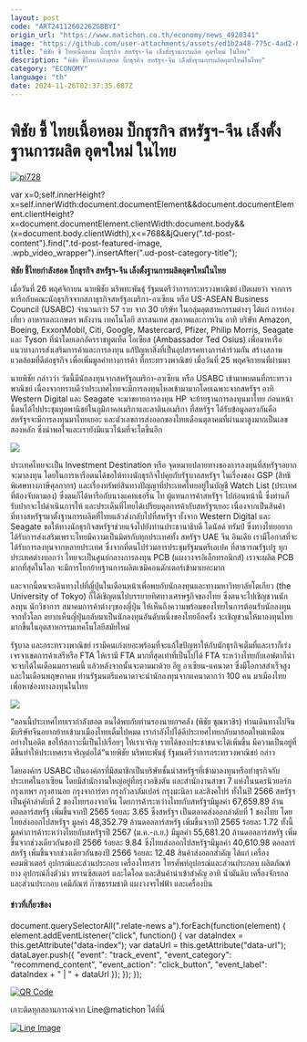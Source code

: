 ```yaml
---
layout: post
code: "ART24112602262GBBYI"
origin_url: "https://www.matichon.co.th/economy/news_4920341"
image: "https://github.com/user-attachments/assets/ed1b2a48-775c-4ad2-8d7f-b94034f7bf6f"
title: "พิชัย ชี้ ไทยเนื้อหอม บิ๊กธุรกิจ สหรัฐฯ-จีน เล็งตั้งฐานการผลิต อุตฯใหม่ ในไทย"
description: "พิชัย ชี้ไทยกำลังฮอต บิ๊กธุรกิจ สหรัฐฯ-จีน เล็งตั้งฐานการผลิตอุตฯใหม่ในไทย"
category: "ECONOMY"
language: "th"
date: 2024-11-26T02:37:35.687Z
---
```


# พิชัย ชี้ ไทยเนื้อหอม บิ๊กธุรกิจ สหรัฐฯ-จีน เล็งตั้งฐานการผลิต อุตฯใหม่ ในไทย

[![](https://www.matichon.co.th/wp-content/uploads/2024/11/pi728-8.jpg "pi728")](https://www.matichon.co.th/wp-content/uploads/2024/11/pi728-8.jpg)

var x=0;self.innerHeight?x=self.innerWidth:document.documentElement&&document.documentElement.clientHeight?x=document.documentElement.clientWidth:document.body&&(x=document.body.clientWidth),x<=768&&jQuery(".td-post-content").find(".td-post-featured-image, .wpb\_video\_wrapper").insertAfter(".ud-post-category-title");

**พิชัย ชี้ไทยกำลังฮอต บิ๊กธุรกิจ สหรัฐฯ-จีน เล็งตั้งฐานการผลิตอุตฯใหม่ในไทย**

เมื่อวันที่ 26 พฤศจิกายน นายพิชัย นริพทะพันธุ์ รัฐมนตรีว่าการกระทรวงพาณิชย์ เปิดเผยว่า จากการหารือกับคณะนักธุรกิจจากสภาธุรกิจสหรัฐอเมริกา-อาเซียน หรือ US-ASEAN Business Council (USABC) จำนวนกว่า 57 ราย จาก 30 บริษัท ในกลุ่มอุตสาหกรรมต่างๆ ได้แก่ การท่องเที่ยว อาหารและเกษตร พลังงาน เทคโนโลยี สารสนเทศ สุขภาพและการเงิน อาทิ บริษัท Amazon, Boeing, ExxonMobil, Citi, Google, Mastercard, Pfizer, Philip Morris, Seagate และ Tyson ที่นำโดยเอกอัครราชทูตเท็ด โอเซียส (Ambassador Ted Osius) เพื่อมาหารือแนวทางการส่งเสริมการค้าและการลงทุน แก้ปัญหาสิ่งที่เป็นอุปสรรคทางการค้าร่วมกัน สร้างสภาพแวดล้อมที่ดีต่อธุรกิจ เพื่อเพิ่มมูลค่าทางการค้า ที่กระทรวงพาณิชย์ เมื่อวันที่ 25 พฤศจิกายนที่ผ่านมา

นายพิชัย กล่าวว่า วันนี้มีนักลงทุนจากสหรัฐอเมริกา-อาเซียน หรือ USABC เข้ามาพบตนที่กระทรวงพาณิชย์ เนื่องจากทราบดีว่าประเทศไทยจะมีการลงทุนไหลเข้ามามากโดยเฉพาะจากสหรัฐฯ อาทิ Western Digital และ Seagate จะมาขยายการลงทุน HP จะย้ายฐานการลงทุนมาไทย ก่อนหน้านี้ตนได้ไปประชุมทูตพานิชย์ในภูมิภาคอเมริกาและลาตินอเมริกา ที่สหรัฐฯ ได้รับข้อมูลตรงกันคือ สหรัฐฯจะมีการลงทุนมาไทยเยอะ และตัวเลขการส่งออกของไทยเดือนตุลาคมที่ผ่านมาสูงมากเป็นเลขสองหลัก ซึ่งน่าพอใจและเรายังมีแนวโน้มที่จะโตขึ้นอีก

![](https://www.matichon.co.th/wp-content/uploads/2024/11/พณ.2-3-1024x683.jpg)

ประเทศไทยจะเป็น Investment Destination หรือ จุดหมายปลายทางของการลงทุนที่สหรัฐฯอยากจะมาลงทุน โดยในการหารือตนได้ขอให้ทางนักธุรกิจไปคุยกับรัฐบาลสหรัฐฯ ในเรื่องของ GSP (สิทธิพิเศษทางภาษีศุลกากร) และเรื่องทรัพย์สินทางปัญญาที่ประเทศไทยอยู่ในบัญชี Watch List (ประเทศที่ต้องจับตามอง) ซึ่งตนก็ได้หารือกับนางแคทเธอรีน ไท ผู้แทนการค้าสหรัฐฯ ไปก่อนหน้านี้ ซึ่งท่านก็รับปากจะไปดำเนินการให้ และประเด็นที่ไทยได้เปรียบดุลการค้ากับสหรัฐฯเยอะ เนื่องจากเป็นสินค้าที่ทางสหรัฐฯมาตั้งฐานการผลิตที่ไทยแล้วส่งกลับไปที่สหรัฐฯ ทั้งจาก Western Digital และ Seagate ขอให้ทางนักธุรกิจสหรัฐฯช่วยแจ้งไปยังท่านประธานาธิบดี โดนัลด์ ทรัมป์ ซึ่งทางไทยอยากได้รับการส่งเสริมเพราะไทยมีความเป็นมิตรกับทุกประเทศทั้ง สหรัฐฯ UAE จีน อินเดีย เรามีโอกาสที่จะได้รับการลงทุนจากหลายประเทศ ซึ่งจากที่ตนไปร่วมการประชุมรัฐมนตรีเอเปค ที่สาธารณรัฐเปรู ทุกประเทศต่างบอกว่า ไทยจะเป็นศูนย์กลางการลงทุน PCB (แผงวงจรอิเล็กทรอนิกส์) เราจะผลิต PCB มากที่สุดในโลก จะมีการโยกย้ายฐานการผลิตเซมิคอนดักเตอร์เข้ามาเยอะมาก

และจากนี้ตนจะเดินทางไปที่ญี่ปุ่นในเดือนหน้าเพื่อพบกับนักลงทุนและทางมหาวิทยาลัยโตเกียว (the University of Tokyo) ก็ได้เชิญตนไปบรรยายทิศทางเศรษฐกิจของไทย ซึ่งตนจะไปเชิญชวนนักลงทุน นักวิชาการ สมาคมการค้าต่างๆของญี่ปุ่น ให้เห็นถึงความพร้อมของไทยในการต้อนรับนักลงทุนจากทั่วโลก อยากเห็นญี่ปุ่นกลับมาเป็นนักลงทุนอันดับหนึ่งของไทยอีกครั้ง จะเชิญชวนให้มาลงทุนไทยมากขึ้นในอุตสาหกรรมเทคโนโลยีสมัยใหม่

รัฐบาล และกระทรวงพาณิชย์ เรามีคนเก่งเยอะพร้อมที่จะแก้ไขปัญหาให้กับนักธุรกิจเต็มที่และเราก็เร่งเจรจาเขตการค้าเสรีหรือ FTA ให้เรามี FTA มากที่สุดเท่าที่เป็นไปได้ FTA ระหว่างไทยกับเอฟตาก็น่าจะจบได้ในเดือนมกราคมนี้ แล้วหลังจากนั้นจะตามมาด้วย อียู อาเซียน-แคนาดา ซึ่งมีโอกาสสำเร็จสูง และในเดือนพฤษภาคม ท่านรัฐมนตรีแคนาดาจะนำนักลงทุนจากแคนาดากว่า 100 คน มาเมืองไทย เพื่อหาช่องทางลงทุนในไทย

![](https://www.matichon.co.th/wp-content/uploads/2024/11/พณ.3-3-1024x683.jpg)

“ตอนนี้ประเทศไทยเรากำลังฮอต ตนได้พบกับท่านรองนายกฯคลัง (พิชัย ชุณหวชิร) ท่านเดินทางไปจีน มีบริษัทจีนอยากย้ายเข้ามาเมืองไทยเต็มไปหมด เรากำลังไปได้ดีประเทศไทยกลับมาฮอตใหม่เหมือนอย่างในอดีต ขอให้สภาวะนี้เป็นไปเรื่อยๆ ให้เราเจริญ รายได้ของประชาชนจะได้เพิ่มขึ้น มีความเป็นอยู่ที่ดีขึ้นทำให้ประเทศเราเจริญต่อได้“นายพิชัย นริพทะพันธุ์ รัฐมนตรีว่าการกระทรวงพาณิชย์ กล่าว

โดยองค์กร USABC เป็นองค์กรที่มีสมาชิกเป็นบริษัทชั้นนำสหรัฐฯที่เข้ามาลงทุนหรือทำธุรกิจกับประเทศในอาเซียน โดยมีสำนักงานใหญ่อยู่ที่กรุงวอชิงตัน และสำนักงานสาขา 7 แห่งในนครนิวยอร์ก กรุงเทพฯ กรุงฮานอย กรุงจาการ์ตา กรุงกัวลาลัมเปอร์ กรุงมะนิลา และสิงคโปร์ ทั้งในปี 2566 สหรัฐฯ เป็นคู่ค้าลำดับที่ 2 ของไทยรองจากจีน โดยการค้าระหว่างไทยกับสหรัฐฯมีมูลค่า 67,659.89 ล้านดอลลาร์สหรัฐ เพิ่มขึ้นจากปี 2565 ร้อยละ 3.65 ซึ่งสหรัฐฯ เป็นตลาดส่งออกลำดับที่ 1 ของไทย โดยไทยส่งออกไปสหรัฐฯ มูลค่า 48,352.79 ล้านดอลลาร์สหรัฐ เพิ่มขึ้นจากปี 2565 ร้อยละ 1.72 ทั้งนี้มูลค่าการค้าระหว่างไทยกับสหรัฐฯปี 2567 (ม.ค.-ก.ย.) มีมูลค่า 55,681.20 ล้านดอลลาร์สหรัฐ เพิ่มขึ้นจากช่วงเดียวกันของปี 2566 ร้อยละ 9.84 ซึ่งไทยส่งออกไปสหรัฐฯมีมูลค่า 40,610.98 ดอลลาร์สหรัฐ เพิ่มขึ้นจากช่วงเดียวกันของปี 2566 ร้อยละ 12.48 สินค้าส่งออกสำคัญ ได้แก่ เครื่องคอมพิวเตอร์ อุปกรณ์และส่วนประกอบ เครื่องโทรสาร โทรศัพท์อุปกรณ์และส่วนประกอบ ผลิตภัณฑ์ยาง อุปกรณ์กึ่งตัวนำ ทรานซิสเตอร์ และไดโอด และสินค้านำเข้าสำคัญ อาทิ น้ำมันดิบ เครื่องจักรกลและส่วนประกอบ เคมีภัณฑ์ ก๊าซธรรมชาติ แผงวงจรไฟฟ้า และเครื่องบิน

#### ข่าวที่เกี่ยวข้อง

document.querySelectorAll(".relate-news a").forEach(function(element) { element.addEventListener("click", function() { var dataIndex = this.getAttribute("data-index"); var dataUrl = this.getAttribute("data-url"); dataLayer.push({ "event": "track\_event", "event\_category": "recommend\_content", "event\_action": "click\_button", "event\_label": dataIndex + " | " + dataUrl }); }); });

[![QR Code](https://www.matichon.co.th/wp-content/uploads/2023/07/wob1371z.jpg)](https://lin.ee/ht0nDxX)

เกาะติดทุกสถานการณ์จาก Line@matichon ได้ที่นี่

[![Line Image](https://www.matichon.co.th/wp-content/uploads/2023/07/th.png)](https://lin.ee/ht0nDxX)